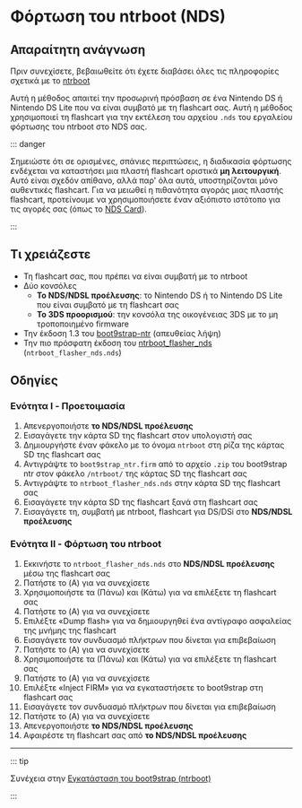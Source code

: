 # Φόρτωση του ntrboot (NDS)

## Απαραίτητη ανάγνωση

Πριν συνεχίσετε, βεβαιωθείτε ότι έχετε διαβάσει όλες τις πληροφορίες σχετικά με το [ntrboot](ntrboot)

Αυτή η μέθοδος απαιτεί την προσωρινή πρόσβαση σε ένα Nintendo DS ή Nintendo DS Lite που να είναι συμβατό με τη flashcart σας. Αυτή η μέθοδος χρησιμοποιεί τη flashcart για την εκτέλεση του αρχείου `.nds` του εργαλείου φόρτωσης του ntrboot στο NDS σας.

::: danger

Σημειώστε ότι σε ορισμένες, σπάνιες περιπτώσεις, η διαδικασία φόρτωσης ενδέχεται να καταστήσει μια πλαστή flashcart οριστικά **μη λειτουργική**. Αυτό είναι σχεδόν απίθανο, αλλά παρ' όλα αυτά, υποστηρίζονται μόνο αυθεντικές flashcart. Για να μειωθεί η πιθανότητα αγοράς μιας πλαστής flashcart, προτείνουμε να χρησιμοποιήσετε έναν αξιόπιστο ιστότοπο για τις αγορές σας (όπως το [NDS Card](https://www.nds-card.com/)).

:::

## Τι χρειάζεστε

- Τη flashcart σας, που πρέπει να είναι συμβατή με το ntrboot
- Δύο κονσόλες
  - **Το NDS/NDSL προέλευσης**: το Nintendo DS ή το Nintendo DS Lite που είναι συμβατό με τη flashcart σας
  - **Το 3DS προορισμού**: την κονσόλα της οικογένειας 3DS με το μη τροποποιημένο firmware
- Την έκδοση 1.3 του [boot9strap-ntr](https://github.com/SciresM/boot9strap/releases/download/1.3/boot9strap-1.3-ntr.zip) (απευθείας λήψη)
- Την πιο πρόσφατη έκδοση του [ntrboot_flasher_nds](https://github.com/jason0597/ntrboot_flasher_nds/releases/latest) (`ntrboot_flasher_nds.nds`)

## Οδηγίες

### Ενότητα I - Προετοιμασία

1. Απενεργοποιήστε **το NDS/NDSL προέλευσης**
2. Εισαγάγετε την κάρτα SD της flashcart στον υπολογιστή σας
3. Δημιουργήστε έναν φάκελο με το όνομα `ntrboot` στη ρίζα της κάρτας SD της flashcart σας
4. Αντιγράψτε το `boot9strap_ntr.firm` από το αρχείο `.zip` του boot9strap ntr στον φάκελο `/ntrboot/` της κάρτας SD της flashcart σας
5. Αντιγράψτε το `ntrboot_flasher_nds.nds` στην κάρτα SD της flashcart σας
6. Εισαγάγετε την κάρτα SD της flashcart ξανά στη flashcart σας
7. Εισαγάγετε τη, συμβατή με ntrboot, flashcart για DS/DSi στο **NDS/NDSL προέλευσης**

### Ενότητα II - Φόρτωση του ntrboot

1. Εκκινήστε το `ntrboot_flasher_nds.nds` στο **NDS/NDSL προέλευσης** μέσω της flashcart σας
2. Πατήστε το (A) για να συνεχίσετε
3. Χρησιμοποιήστε τα (Πάνω) και (Κάτω) για να επιλέξετε τη flashcart σας
4. Πατήστε το (A) για να συνεχίσετε
5. Επιλέξτε «Dump flash» για να δημιουργηθεί ένα αντίγραφο ασφαλείας της μνήμης της flashcart
6. Εισαγάγετε τον συνδυασμό πλήκτρων που δίνεται για επιβεβαίωση
7. Πατήστε το (A) για να συνεχίσετε
8. Χρησιμοποιήστε τα (Πάνω) και (Κάτω) για να επιλέξετε τη flashcart σας
9. Πατήστε το (A) για να συνεχίσετε
10. Επιλέξτε «Inject FIRM» για να εγκαταστήσετε το boot9strap στη flashcart σας
11. Εισαγάγετε τον συνδυασμό πλήκτρων που δίνεται για επιβεβαίωση
12. Πατήστε το (A) για να συνεχίσετε
13. Απενεργοποιήστε **το NDS/NDSL προέλευσης**
14. Αφαιρέστε τη flashcart σας από **το NDS/NDSL προέλευσης**

___

::: tip

Συνέχεια στην [Εγκατάσταση του boot9strap (ntrboot)](installing-boot9strap-\(ntrboot\))

:::

